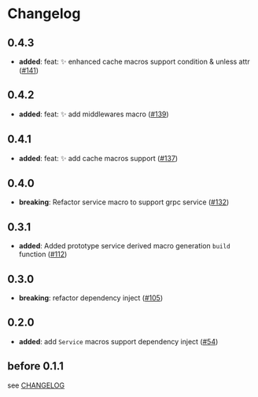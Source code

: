 # Changelog

## 0.4.3

- **added**: feat: ✨ enhanced cache macros support condition & unless attr ([#141])

[#141]: https://github.com/spring-rs/spring-rs/pull/141

## 0.4.2

- **added**: feat: ✨ add middlewares macro ([#139])

[#139]: https://github.com/spring-rs/spring-rs/pull/139

## 0.4.1

- **added**: feat: ✨ add cache macros support ([#137])

[#137]: https://github.com/spring-rs/spring-rs/pull/137

## 0.4.0

- **breaking**: Refactor service macro to support grpc service ([#132])

[#132]: https://github.com/spring-rs/spring-rs/pull/132

## 0.3.1

- **added**: Added prototype service derived macro generation `build` function ([#112])

[#112]: https://github.com/spring-rs/spring-rs/pull/112

## 0.3.0

- **breaking**: refactor dependency inject ([#105])

[#105]: https://github.com/spring-rs/spring-rs/pull/105

## 0.2.0

- **added**: add `Service` macros support dependency inject ([#54])

[#54]: https://github.com/spring-rs/spring-rs/pull/54

## before 0.1.1

see [CHANGELOG](../CHANGELOG.md)